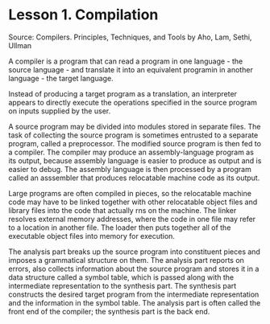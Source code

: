 # Lesson 1. Compilation

Source: Compilers. Principles, Techniques, and Tools by Aho, Lam, Sethi, Ullman 

A compiler is a program that can read a program in one language - the source language - and translate it into an equivalent programin in another language - the target language.

Instead of producing a target program as a translation, an interpreter appears to directly execute the operations specified in the source program on inputs supplied by the user.

A source program may be divided into modules stored in separate files. The task of collecting the source program is sometimes entrusted to a separate program, called a preprocessor. The modified source program is then fed to a compiler. The compiler may produce an assembly-language program as its output, because assembly language is easier to produce as output and is easier to debug. The assembly language is then processed by a program called an asssembler that produces relocatable machine code as its output.

Large programs are often compiled in pieces, so the relocatable machine code may have to be linked together with other relocatable object files and library files into the code that actually rns on the machine. The linker resolves external memory addresses, where the code in one file may refer to a location in another file. The loader then puts together all of the executable object files into memory for execution.

The analysis part breaks up the source program into constituent pieces and imposes a grammatical structure on them. The analysis part reports on errors, also collects information about the source program and stores it in a data structure called a symbol table, which is passed along with the intermediate representation to the synthesis part.
The synthesis part constructs the desired target program from the intermediate representation and the information in the symbol table. The analysis part is often called the front end of the compiler; the synthesis part is the back end.


